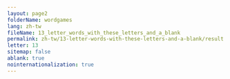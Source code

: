 ```yaml
---
layout: page2
folderName: wordgames
lang: zh-tw
fileName: 13_letter_words_with_these_letters_and_a_blank
permalink: zh-tw/13-letter-words-with-these-letters-and-a-blank/result
letter: 13
sitemap: false
ablank: true
nointernationalization: true
---
```

